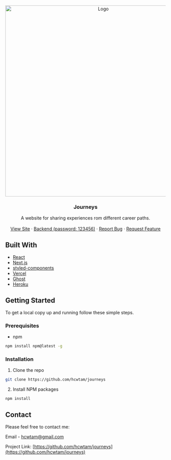 <!-- PROJECT LOGO -->
<br />
<p align="center">
  <a href="https://github.com/hcwtam/journeys">
    <img src="assets/../src/assets/showcase.png" alt="Logo" width="600">
  </a>

  <h3 align="center">Journeys</h3>

  <p align="center">
    A website for sharing experiences rom different career paths.
    <br />
    <br />
    <a href="https://journeys.vercel.app/">View Site</a>
    ·
    <a href="https://journeys-ghost-nextjs-backend.herokuapp.com/ghost/">Backend (password: 123456)</a>
    ·
    <a href="https://github.com/hcwtam/journeys/issues">Report Bug</a>
    ·
    <a href="https://github.com/hcwtam/journeys/issues">Request Feature</a>
  </p>
</p>

## Built With

- [React](https://reactjs.org/)
- [Next.js](https://nextjs.org/)
- [styled-components](https://styled-components.com/)
- [Vercel](https://vercel.com/)
- [Ghost](https://ghost.org/)
- [Heroku](https://devcenter.heroku.com/categories/reference)

<!-- GETTING STARTED -->

## Getting Started

To get a local copy up and running follow these simple steps.

### Prerequisites

- npm

```sh
npm install npm@latest -g
```

### Installation

1. Clone the repo

```sh
git clone https://github.com/hcwtam/journeys
```

2. Install NPM packages

```sh
npm install
```

<!-- CONTACT -->

## Contact

Please feel free to contact me:

Email - [hcwtam@gmail.com](hcwtam@gmail.com)

Project Link: [https://github.com/hcwtam/journeys](https://github.com/hcwtam/journeys)
